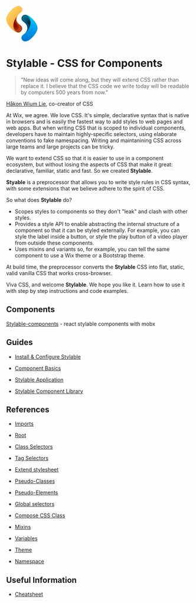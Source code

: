 
![](../branding/logo/PNG/96-logo-OnlySymbol.png)

# Stylable - CSS for Components

> "New ideas will come along, but they will extend CSS rather than replace it. I believe that the CSS code we write today will be readable by computers 500 years from now."

[Håkon Wium Lie](https://dev.opera.com/articles/css-twenty-years-hakon/), co-creator of CSS

At Wix, we agree. We love CSS. It's simple, declarative syntax that is native in browsers and is easily the fastest way to add styles to web pages and web apps. But when writing CSS that is scoped to individual components, developers have to maintain highly-specific selectors, using elaborate conventions to fake namespacing. Writing and maintanining CSS across large teams and large projects can be tricky.

We want to extend CSS so that it is easier to use in a component ecosystem, but without losing the aspects of CSS that make it great: declarative, familiar, static and fast. So we created **Stylable**.

**Styable** is a preprocessor that allows you to write style rules in CSS syntax, with some extensions that we believe adhere to the spirit of CSS.

So what does **Stylable** do?

* Scopes styles to components so they don't "leak" and clash with other styles.
* Provides a style API to enable abstracting the internal structure of a component so that it can be styled externally. For example, you can style the label inside a button, or style the play button of a video player from outside these components.
* Uses mixins and variants so, for example, you can tell the same component to use a Wix theme or a Bootstrap theme.

At build time, the preprocessor converts the **Stylable** CSS into flat, static, valid vanilla CSS that works cross-browser.

Viva CSS, and welcome **Stylable**. We hope you like it. Learn how to use it with step by step instructions and code examples.

## Components

[Stylable-components](https://github.com/wix/stylable-components) - react stylable components with mobx

## Guides

* [Install & Configure Stylable](./guides/install-configure.md)

* [Component Basics](./guides/components-basics.md)

* [Stylable Application](./guides/stylable-application.md)

* [Stylable Component Library](./guides/stylable-component-library.md)

## References

* [Imports](./references/imports.md)

* [Root](./references/root.md)

* [Class Selectors](./references/class-selectors.md)

* [Tag Selectors](./references/tag-selectors.md)

* [Extend stylesheet](./references/extend-stylesheet.md)

* [Pseudo-Classes](./references/pseudo-classes.md)

* [Pseudo-Elements](./references/pseudo-elements.md)

* [Global selectors](./references/global-selectors.md)

* [Compose CSS Class](./references/compose-css-class.md)

* [Mixins](./references/mixin-syntax.md)

* [Variables](./references/variables.md)

* [Theme](./references/theme.md)

* [Namespace](./references/namespace.md)

## Useful Information

* [Cheatsheet](./usefulInfo/cheatsheet.md)
